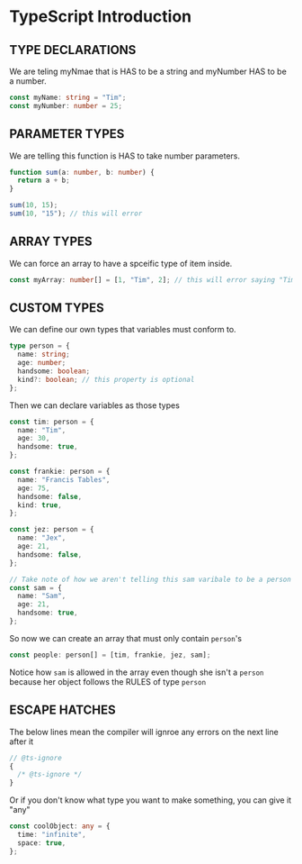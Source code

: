 # TypeScript Introduction

## TYPE DECLARATIONS

We are teling myNmae that is HAS to be a string and myNumber HAS to be a number.

```ts
const myName: string = "Tim";
const myNumber: number = 25;
```

## PARAMETER TYPES

We are telling this function is HAS to take number parameters.

```ts
function sum(a: number, b: number) {
  return a + b;
}

sum(10, 15);
sum(10, "15"); // this will error
```

## ARRAY TYPES

We can force an array to have a spceific type of item inside.

```ts
const myArray: number[] = [1, "Tim", 2]; // this will error saying "Tim" is not a number
```

## CUSTOM TYPES

We can define our own types that variables must conform to.

```ts
type person = {
  name: string;
  age: number;
  handsome: boolean;
  kind?: boolean; // this property is optional
};
```

Then we can declare variables as those types

```ts
const tim: person = {
  name: "Tim",
  age: 30,
  handsome: true,
};

const frankie: person = {
  name: "Francis Tables",
  age: 75,
  handsome: false,
  kind: true,
};

const jez: person = {
  name: "Jex",
  age: 21,
  handsome: false,
};

// Take note of how we aren't telling this sam varibale to be a person type
const sam = {
  name: "Sam",
  age: 21,
  handsome: true,
};
```

So now we can create an array that must only contain `person`'s

```ts
const people: person[] = [tim, frankie, jez, sam];
```

Notice how `sam` is allowed in the array even though she isn't a `person` because her object follows the RULES of type `person`

## ESCAPE HATCHES

The below lines mean the compiler will ignroe any errors on the next line after it

```ts
// @ts-ignore
{
  /* @ts-ignore */
}
```

Or if you don't know what type you want to make something, you can give it "any"

```ts
const coolObject: any = {
  time: "infinite",
  space: true,
};
```
